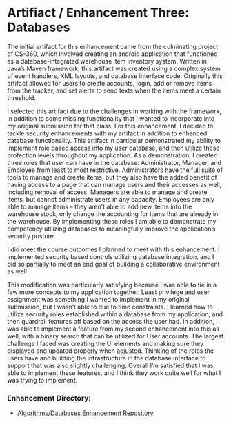 # **Artifiact / Enhancement Three: Databases**

The initial artifact for this enhancement came from the culminating project of CS-360, which involved creating an android application that functioned as a database-integrated 
warehouse item inventory system. Written in Java’s Maven framework, this artifact was created using a complex system of event handlers, XML layouts, and database interface 
code. Originally this artifact allowed for users to create accounts, login, add or remove items from the tracker, and set alerts to send texts when the items meet a certain 
threshold.

I selected this artifact due to the challenges in working with the framework, in addition to some missing functionality that I wanted to incorporate into my original 
submission for that class. For this enhancement, I decided to tackle security enhancements with my artifact in addition to enhanced database functionality. This artifact in 
particular demonstrated my ability to implement role based access into my user database, and then utilize these protection levels throughout my application. As a 
demonstration, I created three roles that  user can have in the database: Administrator, Manager, and Employee from least to most restrictive. Administrators have the full 
suite of tools to manage and create items, but they also have the added benefit of having access to a page that can manage users and their accesses as well, including removal 
of access. Managers are able to manage and create items, but cannot administrate users in any capacity. Employees are only able to manage items – they aren’t able to add new 
items into the warehouse stock, only change the accounting for items that are already in the warehouse. By implementing these roles I am able to demonstrate my competency 
utilizing databases to meaningfully improve the application’s security posture. 

I did meet the course outcomes I planned to meet with this enhancement. I implemented security based controls utilizing database integration, and I did so partially to meet an 
end goal of building a collaborative environment as well

This modification was particularly satisfying because I was able to tie in a few more concepts to my application together. Least privilege and user assignment was something I 
wanted to implement in my original submission, but I wasn’t able to due to time constraints. I learned how to utilize security roles established within a database from my 
application, and then guardrail features off based on the access the user had. In addition, I was able to implement a feature from my second enhancement into this as well, 
with a binary search that can be utilized for User accounts. The largest challenge I faced was creating the UI elements and making sure they displayed and updated properly 
when adjusted. Thinking of the roles the users have and building the infrastructure in the database interface to support that was also slightly challenging. Overall I’m 
satisfied that I was able to implement these features, and I think they work quite well for what I was trying to implement. 

### **Enhancement Directory:**
- [Algorithms/Databases Enhancement Repository](https://github.com/anthonySchissler/CS-499-Enhancement-Two-Three-Algorithms-Databases)
